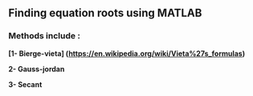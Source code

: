 ## Finding equation roots using MATLAB

### Methods include :

**[1- Bierge-vieta] (https://en.wikipedia.org/wiki/Vieta%27s_formulas)**

**2- Gauss-jordan**

**3- Secant**
